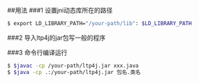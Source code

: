 ##用法
###1 设置jni动态库所在的路径

```bash
$ export LD_LIBRARY_PATH="/your-path/lib": $LD_LIBRARY_PATH
```

###2 导入ltp4j的jar包写一般的程序

###3 命令行编译运行
```bash
$ $javac -cp /your-path/ltp4j.jar xxx.java
$ $java -cp .:/your-path/ltp4j.jar 包名.类名
```
